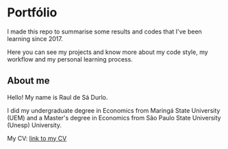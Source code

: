 # Portfólio

I made this repo to summarise some results and codes that I've been learning since 2017. 

Here you can see my projects and know more about my code style, my workflow and my personal learning process.

## About me

Hello! My name is Raul de Sá Durlo.

I did my undergraduate degree in Economics from Maringá State University (UEM) and a Master's degree in Economics from São Paulo State University (Unesp) University.

My CV: [link to my CV](./pdf/CV_Raul_de_Sa_Durlo.pdf)




